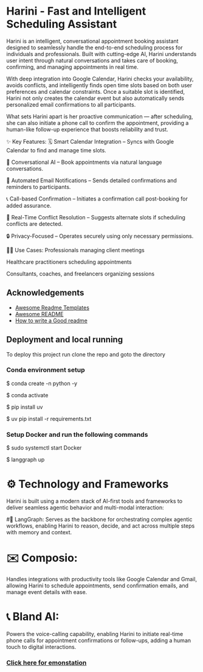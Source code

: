 
# Harini - Fast and Intelligent Scheduling Assistant 


Harini is an intelligent, conversational appointment booking assistant designed to seamlessly handle the end-to-end scheduling process for individuals and professionals. Built with cutting-edge AI, Harini understands user intent through natural conversations and takes care of booking, confirming, and managing appointments in real time.

With deep integration into Google Calendar, Harini checks your availability, avoids conflicts, and intelligently finds open time slots based on both user preferences and calendar constraints. Once a suitable slot is identified, Harini not only creates the calendar event but also automatically sends personalized email confirmations to all participants.

What sets Harini apart is her proactive communication — after scheduling, she can also initiate a phone call to confirm the appointment, providing a human-like follow-up experience that boosts reliability and trust.

✨ Key Features:
🗓️ Smart Calendar Integration – Syncs with Google Calendar to find and manage time slots.

🧠 Conversational AI – Book appointments via natural language conversations.

📧 Automated Email Notifications – Sends detailed confirmations and reminders to participants.

📞 Call-based Confirmation – Initiates a confirmation call post-booking for added assurance.

🔄 Real-Time Conflict Resolution – Suggests alternate slots if scheduling conflicts are detected.

🔒 Privacy-Focused – Operates securely using only necessary permissions.

👩‍💼 Use Cases:
Professionals managing client meetings

Healthcare practitioners scheduling appointments

Consultants, coaches, and freelancers organizing sessions







## Acknowledgements

 - [Awesome Readme Templates](https://awesomeopensource.com/project/elangosundar/awesome-README-templates)
 - [Awesome README](https://github.com/matiassingers/awesome-readme)
 - [How to write a Good readme](https://bulldogjob.com/news/449-how-to-write-a-good-readme-for-your-github-project)


## Deployment and local running 

To deploy this project run clone the repo and goto the directory

### Conda environment setup

$ conda create -n <environment name> python -y 

$ conda activate <environment name>

$ pip install uv 

$ uv pip install -r requirements.txt 


### Setup Docker and run the following commands 

$ sudo systemctl start Docker

$ langgraph up 






# ⚙️ Technology and Frameworks
Harini is built using a modern stack of AI-first tools and frameworks to deliver seamless agentic behavior and multi-modal interaction:

#🧠 LangGraph:
 Serves as the backbone for orchestrating complex agentic workflows, enabling Harini to reason, decide, and act across multiple steps with memory and context.

# ✉️ Composio:
 Handles integrations with productivity tools like Google Calendar and Gmail, allowing Harini to schedule appointments, send confirmation emails, and manage event details with ease.

# 📞 Bland AI: 
Powers the voice-calling capability, enabling Harini to initiate real-time phone calls for appointment confirmations or follow-ups, adding a human touch to digital interactions.




<p align="center">
  <a href="[https://www.youtube.com/watch?v=YOUR_VIDEO_ID](https://www.youtube.com/watch?v=GX7_fcz4IAA&ab_channel=ShreyankIsiri)">
   <h3> Click here for emonstation</h3> 
  </a>
</p>
